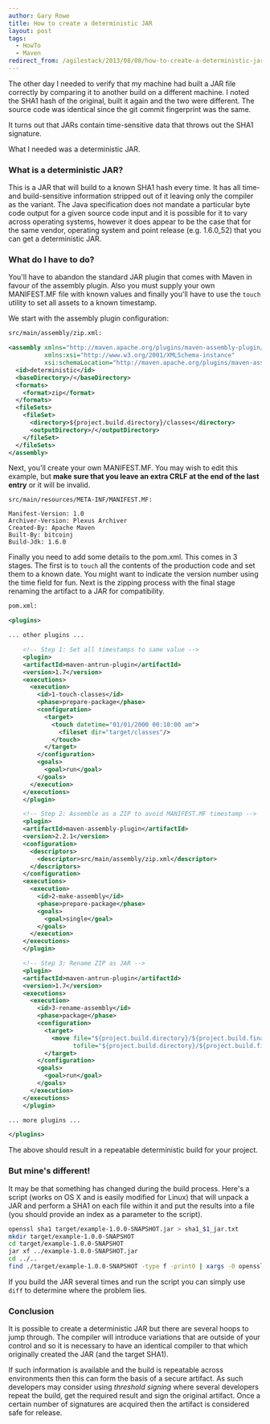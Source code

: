 ```yaml
---
author: Gary Rowe
title: How to create a deterministic JAR
layout: post
tags:
  - HowTo
  - Maven
redirect_from: /agilestack/2013/08/08/how-to-create-a-deterministic-jar/
---
```

The other day I needed to verify that my machine had built a JAR file correctly by comparing it to another build on a
different machine. I noted the SHA1 hash of the original, built it again and the two were different. The source code was
identical since the git commit fingerprint was the same.

It turns out that JARs contain time-sensitive data that throws out the SHA1 signature.

What I needed was a deterministic JAR.

### What is a deterministic JAR?

This is a JAR that will build to a known SHA1 hash every time. It has all time- and build-sensitive information
stripped out of it leaving only the compiler as the variant. The Java specification does not mandate a particular
byte code output for a given source code input and it is possible for it to vary across operating systems,
however it does appear to be the case that for the same vendor, operating system and point release (e.g. 1.6.0_52) that
you can get a deterministic JAR.

### What do I have to do?

You'll have to abandon the standard JAR plugin that comes with Maven in favour of the assembly plugin. Also you must
supply your own MANIFEST.MF file with known values and finally you'll have to use the `touch` utility to set all assets
to a known timestamp.

We start with the assembly plugin configuration:

```xml
src/main/assembly/zip.xml:

<assembly xmlns="http://maven.apache.org/plugins/maven-assembly-plugin/assembly/1.1.0"
          xmlns:xsi="http://www.w3.org/2001/XMLSchema-instance"
          xsi:schemaLocation="http://maven.apache.org/plugins/maven-assembly-plugin/assembly/1.1.0 http://maven.apache.org/xsd/assembly-1.1.0.xsd">
  <id>deterministic</id>
  <baseDirectory>/</baseDirectory>
  <formats>
    <format>zip</format>
  </formats>
  <fileSets>
    <fileSet>
      <directory>${project.build.directory}/classes</directory>
      <outputDirectory>/</outputDirectory>
    </fileSet>
  </fileSets>
</assembly>
```

Next, you'll create your own MANIFEST.MF. You may wish to edit this example, but **make sure that you leave an extra
CRLF at the end of the last entry** or it will be invalid.

```text
src/main/resources/META-INF/MANIFEST.MF:

Manifest-Version: 1.0
Archiver-Version: Plexus Archiver
Created-By: Apache Maven
Built-By: bitcoinj
Build-Jdk: 1.6.0

```

Finally you need to add some details to the pom.xml. This comes in 3 stages. The first is to `touch` all the contents
 of the production code and set them to a known date. You might want to indicate the version number using the time
 field for fun. Next is the zipping process with the final stage renaming the artifact to a JAR for compatibility.

```xml
pom.xml:

<plugins>

... other plugins ...

    <!-- Step 1: Set all timestamps to same value -->
    <plugin>
    <artifactId>maven-antrun-plugin</artifactId>
    <version>1.7</version>
    <executions>
      <execution>
        <id>1-touch-classes</id>
        <phase>prepare-package</phase>
        <configuration>
          <target>
            <touch datetime="01/01/2000 00:10:00 am">
              <fileset dir="target/classes"/>
            </touch>
          </target>
        </configuration>
        <goals>
          <goal>run</goal>
        </goals>
      </execution>
    </executions>
    </plugin>

    <!-- Step 2: Assemble as a ZIP to avoid MANIFEST.MF timestamp -->
    <plugin>
    <artifactId>maven-assembly-plugin</artifactId>
    <version>2.2.1</version>
    <configuration>
      <descriptors>
        <descriptor>src/main/assembly/zip.xml</descriptor>
      </descriptors>
    </configuration>
    <executions>
      <execution>
        <id>2-make-assembly</id>
        <phase>prepare-package</phase>
        <goals>
          <goal>single</goal>
        </goals>
      </execution>
    </executions>
    </plugin>

    <!-- Step 3: Rename ZIP as JAR -->
    <plugin>
    <artifactId>maven-antrun-plugin</artifactId>
    <version>1.7</version>
    <executions>
      <execution>
        <id>3-rename-assembly</id>
        <phase>package</phase>
        <configuration>
          <target>
            <move file="${project.build.directory}/${project.build.finalName}-deterministic.zip"
                  tofile="${project.build.directory}/${project.build.finalName}-deterministic.jar"/>
          </target>
        </configuration>
        <goals>
          <goal>run</goal>
        </goals>
      </execution>
    </executions>
    </plugin>

... more plugins ...

</plugins>
```

The above should result in a repeatable deterministic build for your project.

### But mine's different!

It may be that something has changed during the build process. Here's a script (works on OS X and is
easily modified for Linux) that will unpack a JAR and perform a SHA1 on each file within it and put the results into
a file (you should provide an index as a parameter to the script).

```bash
openssl sha1 target/example-1.0.0-SNAPSHOT.jar > sha1_$1_jar.txt
mkdir target/example-1.0.0-SNAPSHOT
cd target/example-1.0.0-SNAPSHOT
jar xf ../example-1.0.0-SNAPSHOT.jar
cd ../..
find ./target/example-1.0.0-SNAPSHOT -type f -print0 | xargs -0 openssl sha1 > sha1_$1_all.txt
```

If you build the JAR several times and run the script you can simply use `diff` to determine where the problem lies.

### Conclusion

It is possible to create a deterministic JAR but there are several hoops to jump through. The compiler will introduce
variations that are outside of your control and so it is necessary to have an identical compiler to that which
originally created the JAR (and the target SHA1).

If such information is available and the build is repeatable across environments then this can form the basis of a
secure artifact. As such developers may consider using *threshold signing* where several developers repeat the build,
get the required result and sign the original artifact. Once a certain number of signatures are acquired then the
artifact is considered safe for release.
